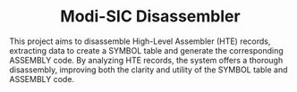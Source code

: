 <h1 align="center"> Modi-SIC Disassembler </h1>
This project aims to disassemble High-Level Assembler (HTE) records, extracting data to create a SYMBOL table and generate the corresponding ASSEMBLY code. By analyzing HTE records, the system offers a thorough disassembly, improving both the clarity and utility of the SYMBOL table and ASSEMBLY code.
